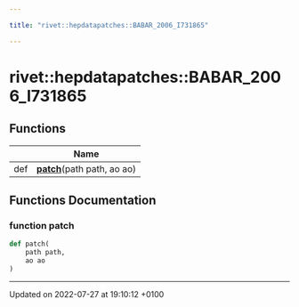 ```yaml
---

title: "rivet::hepdatapatches::BABAR_2006_I731865"

---
```


# rivet::hepdatapatches::BABAR_2006_I731865



## Functions

|                | Name           |
| -------------- | -------------- |
| def | **[patch](http://example.org/namespaces/namespacerivet_1_1hepdatapatches_1_1babar__2006__i731865/#function-patch)**(path path, ao ao) |


## Functions Documentation

### function patch

```python
def patch(
    path path,
    ao ao
)
```






-------------------------------

Updated on 2022-07-27 at 19:10:12 +0100